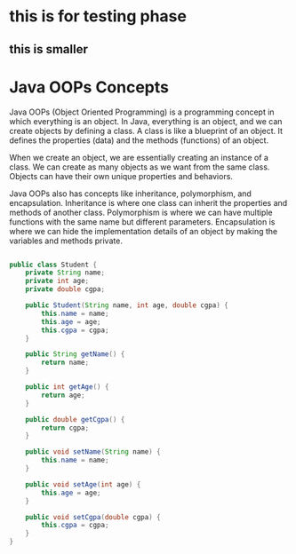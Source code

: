 # this is for testing phase
## this is smaller 
# Java OOPs Concepts


Java OOPs (Object Oriented Programming) is a programming concept in which 
everything is an object. In Java, everything is an object, and we can create 
objects by defining a class. A class is like a blueprint of an object. It 
defines the properties (data) and the methods (functions) of an object.

When we create an object, we are essentially creating an instance of a 
class. We can create as many objects as we want from the same class. Objects 
can have their own unique properties and behaviors.

Java OOPs also has concepts like inheritance, polymorphism, and encapsulation.
Inheritance is where one class can inherit the properties and methods of 
another class. Polymorphism is where we can have multiple functions with the 
same name but different parameters. Encapsulation is where we can hide the 
implementation details of an object by making the variables and methods private.

```java

public class Student {
    private String name;
    private int age;
    private double cgpa;

    public Student(String name, int age, double cgpa) {
        this.name = name;
        this.age = age;
        this.cgpa = cgpa;
    }

    public String getName() {
        return name;
    }

    public int getAge() {
        return age;
    }

    public double getCgpa() {
        return cgpa;
    }

    public void setName(String name) {
        this.name = name;
    }

    public void setAge(int age) {
        this.age = age;
    }

    public void setCgpa(double cgpa) {
        this.cgpa = cgpa;
    }
}

```
